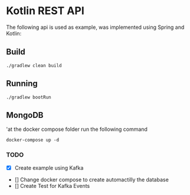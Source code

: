 # Kotlin REST API
The following api is used as example, was implemented using Spring and Kotlin:

## Build
```
./gradlew clean build
```
## Running
```
./gradlew bootRun 
```

## MongoDB
'at the docker compose folder run the following command
```
docker-compose up -d
```

### TODO
- [X] Create example using Kafka
- [] Change docker compose to create automactilly the database
- [] Create Test for Kafka Events    